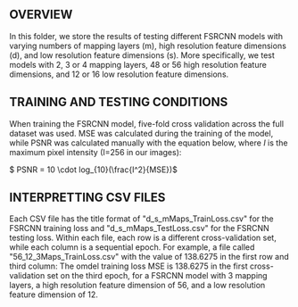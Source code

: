 ## OVERVIEW
In this folder, we store the results of testing different FSRCNN models with varying numbers of mapping layers (m), high resolution feature dimensions (d), and low resolution feature dimensions (s). More specifically, we test models with 2, 3 or 4 mapping layers, 48 or 56 high resolution feature dimensions, and 12 or 16 low resolution feature dimensions. 

## TRAINING AND TESTING CONDITIONS
When training the FSRCNN model, five-fold cross validation across the full dataset was used. MSE was calculated during the training of the model, while PSNR was calculated manually with the equation below, where $I$ is the maximum pixel intensity (I=256 in our images):

$ PSNR = 10 \cdot log_{10}(\frac{I^2}{MSE})$

## INTERPRETTING CSV FILES
Each CSV file has the title format of "d_s_mMaps_TrainLoss.csv" for the FSRCNN training loss and "d_s_mMaps_TestLoss.csv" for the FSRCNN testing loss. Within each file, each row is a different cross-validation set, while each column is a sequential epoch. For example, a file called "56_12_3Maps_TrainLoss.csv" with the value of 138.6275 in the first row and third column: The omdel training loss MSE is 138.6275 in the first cross-validation set on the third epoch, for a FSRCNN model with 3 mapping layers, a high resolution feature dimension of 56, and a low resolution feature dimension of 12.
